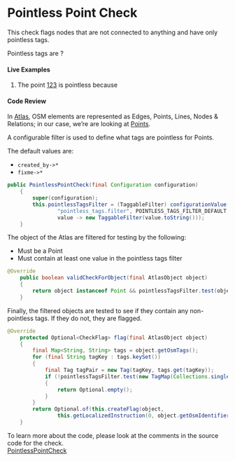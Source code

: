 # Pointless Point Check

This check flags nodes that are not connected to anything and have only pointless tags.

Pointless tags are ?

#### Live Examples

1. The point [123]() is pointless because 

#### Code Review

In [Atlas](https://github.com/osmlab/atlas), OSM elements are represented as Edges, Points, Lines, Nodes & Relations; in our case, we’re are looking at [Points](https://github.com/osmlab/atlas/blob/dev/src/main/java/org/openstreetmap/atlas/geography/atlas/items/Point.java).

A configurable filter is used to define what tags are pointless for Points.

The default values are:

* `created_by->*` 
* `fixme->*`

```java
public PointlessPointCheck(final Configuration configuration)
    {
        super(configuration);
        this.pointlessTagsFilter = (TaggableFilter) configurationValue(configuration,
                "pointless_tags.filter", POINTLESS_TAGS_FILTER_DEFAULT,
                value -> new TaggableFilter(value.toString()));
    }
```

The object of the Atlas are filtered for testing by the following:

* Must be a Point
* Must contain at least one value in the pointless tags filter

```java
@Override
    public boolean validCheckForObject(final AtlasObject object)
    {
        return object instanceof Point && pointlessTagsFilter.test(object);
    }
```

Finally, the filtered objects are tested to see if they contain any non-pointless tags. If they do not, they are flagged.

```java
@Override
    protected Optional<CheckFlag> flag(final AtlasObject object)
    {
        final Map<String, String> tags = object.getOsmTags();
        for (final String tagKey : tags.keySet())
        {
            final Tag tagPair = new Tag(tagKey, tags.get(tagKey));
            if (!pointlessTagsFilter.test(new TagMap(Collections.singletonList(tagPair))))
            {
                return Optional.empty();
            }
        }
        return Optional.of(this.createFlag(object,
                this.getLocalizedInstruction(0, object.getOsmIdentifier())));
    }
```

To learn more about the code, please look at the comments in the source code for the check.  
[PointlessPointCheck](../../src/main/java/org/openstreetmap/atlas/checks/validation/tag/PointlessPointCheck.java)